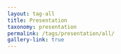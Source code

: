 ```yaml
---
layout: tag-all
title: Presentation
taxonomy: presentation
permalink: /tags/presentation/all/
gallery-link: true
---
```

